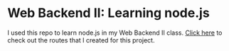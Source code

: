 # Web Backend II: Learning node.js
I used this repo to learn node.js in my Web Backend II class. [Click here](https://cse341node-dc.herokuapp.com/api-docs/) to check out the routes that I created for this project.
